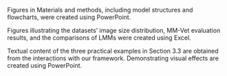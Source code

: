 Figures in Materials and methods, including model structures and flowcharts, were created using PowerPoint.

Figures illustrating the datasets’ image size distribution, MM-Vet evaluation results, and the comparisons of LMMs were created using Excel.

Textual content of the three practical examples in Section 3.3 are obtained from the interactions with our framework. Demonstrating visual effects are created using PowerPoint.
